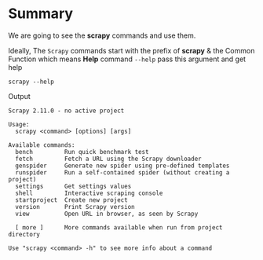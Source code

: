 # Summary
We are going to see the **scrapy** commands and use them.

Ideally, The `Scrapy` commands start with the prefix of **scrapy** & the Common Function which means **Help** command `--help` pass this argument and get help

```
scrapy --help
```
Output
```
Scrapy 2.11.0 - no active project

Usage:
  scrapy <command> [options] [args]

Available commands:
  bench         Run quick benchmark test
  fetch         Fetch a URL using the Scrapy downloader
  genspider     Generate new spider using pre-defined templates
  runspider     Run a self-contained spider (without creating a project)
  settings      Get settings values
  shell         Interactive scraping console
  startproject  Create new project
  version       Print Scrapy version
  view          Open URL in browser, as seen by Scrapy

  [ more ]      More commands available when run from project directory

Use "scrapy <command> -h" to see more info about a command
```

